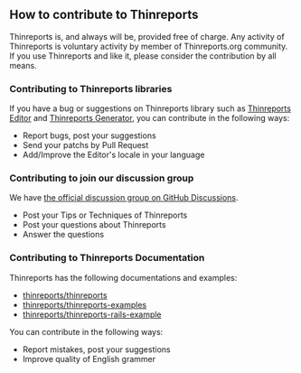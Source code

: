 ## How to contribute to Thinreports

Thinreports is, and always will be, provided free of charge. Any activity of Thinreports is voluntary activity by member of Thinreports.org community. If you use Thinreports and like it, please consider the contribution by all means.

### Contributing to Thinreports libraries

If you have a bug or suggestions on Thinreports library such as [Thinreports Editor](https://github.com/thinreports/thinreports-editor) and [Thinreports Generator](https://github.com/thinreports/thinreports-generator), you can contribute in the following ways:

- Report bugs, post your suggestions
- Send your patchs by Pull Request
- Add/Improve the Editor's locale in your language

### Contributing to join our discussion group

We have [the official discussion group on GitHub Discussions](https://github.com/thinreports/thinreports/discussions).

- Post your Tips or Techniques of Thinreports
- Post your questions about Thinreports
- Answer the questions

### Contributing to Thinreports Documentation

Thinreports has the following documentations and examples:

- [thinreports/thinreports](https://github.com/thinreports/thinreports)
- [thinreports/thinreports-examples](https://github.com/thinreports/thinreports-examples)
- [thinreports/thinreports-rails-example](https://github.com/thinreports/thinreports-rails-example)

You can contribute in the following ways:

- Report mistakes, post your suggestions
- Improve quality of English grammer

